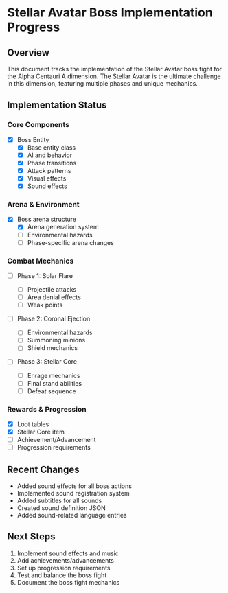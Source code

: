 # Stellar Avatar Boss Implementation Progress

## Overview

This document tracks the implementation of the Stellar Avatar boss fight for the Alpha Centauri A dimension. The Stellar Avatar is the ultimate challenge in this dimension, featuring multiple phases and unique mechanics.

## Implementation Status

### Core Components

- [x] Boss Entity
  - [x] Base entity class
  - [x] AI and behavior
  - [x] Phase transitions
  - [x] Attack patterns
  - [x] Visual effects
  - [x] Sound effects

### Arena & Environment

- [x] Boss arena structure
  - [x] Arena generation system
  - [ ] Environmental hazards
  - [ ] Phase-specific arena changes

### Combat Mechanics

- [ ] Phase 1: Solar Flare

  - [ ] Projectile attacks
  - [ ] Area denial effects
  - [ ] Weak points

- [ ] Phase 2: Coronal Ejection

  - [ ] Environmental hazards
  - [ ] Summoning minions
  - [ ] Shield mechanics

- [ ] Phase 3: Stellar Core
  - [ ] Enrage mechanics
  - [ ] Final stand abilities
  - [ ] Defeat sequence

### Rewards & Progression

- [x] Loot tables
- [x] Stellar Core item
- [ ] Achievement/Advancement
- [ ] Progression requirements

## Recent Changes

- Added sound effects for all boss actions
- Implemented sound registration system
- Added subtitles for all sounds
- Created sound definition JSON
- Added sound-related language entries

## Next Steps

1. Implement sound effects and music
2. Add achievements/advancements
3. Set up progression requirements
4. Test and balance the boss fight
5. Document the boss fight mechanics
